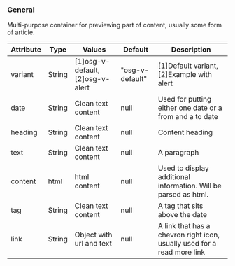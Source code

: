 ### General
Multi-purpose container for previewing part of content, usually some form of article.

| Attribute | Type | Values | Default | Description |
|---|---|---|---|---|
| variant | String | [1]osg-v-default, [2]osg-v-alert | "osg-v-default" | [1]Default variant, [2]Example with alert |
| date | String | Clean text content | null | Used for putting either one date or  a from and a to date |
| heading | String | Clean text content | null | Content heading |
| text | String | Clean text content | null | A paragraph |
| content | html | html content | null | Used to display additional information. Will be parsed as html. |
| tag | String | Clean text content | null | A tag that sits above the date |
| link | String | Object with url and text | null | A link that has a chevron right icon, usually used for a read more link |
